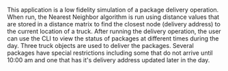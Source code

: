 This application is a low fidelity simulation of a package delivery operation. 
When run, the Nearest Neighbor algorithm is run using distance values that are stored in a distance matrix to find the closest node (delivery address) to the current location of a truck.
After running the delivery operation, the user can use the CLI to view the status of packages at different times during the day.
Three truck objects are used to deliver the packages. 
Several packages have special restrictions including some that do not arrive until 10:00 am and one that has it's delivery address updated later in the day.

